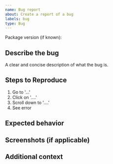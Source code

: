 ```yaml
---
name: Bug report
about: Create a report of a bug
labels: bug
type: Bug
---
```


Package version (if known): <version>

## Describe the bug
A clear and concise description of what the bug is.

## Steps to Reproduce
1. Go to '...'
2. Click on '....'
3. Scroll down to '....'
4. See error

## Expected behavior

## Screenshots (if applicable)

## Additional context
